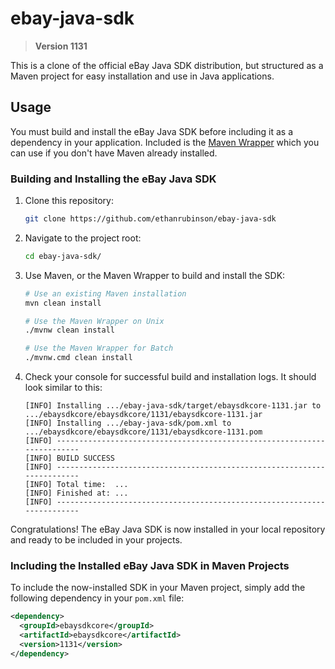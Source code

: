 # ebay-java-sdk
>**Version 1131**


This is a clone of the official eBay Java SDK distribution, but structured as a Maven project for easy installation and use in Java applications.

## Usage

You must build and install the eBay Java SDK before including it as a dependency in your application. Included is the [Maven Wrapper](https://github.com/takari/maven-wrapper) which you can use if you don't have Maven already installed.

### Building and Installing the eBay Java SDK

1. Clone this repository:
    ```bash
    git clone https://github.com/ethanrubinson/ebay-java-sdk
    ```

2. Navigate to the project root:
    ```bash
    cd ebay-java-sdk/
    ```

3. Use Maven, or the Maven Wrapper to build and install the SDK:
    ```bash
    # Use an existing Maven installation
    mvn clean install
    
    # Use the Maven Wrapper on Unix
    ./mvnw clean install
    
    # Use the Maven Wrapper for Batch
    ./mvnw.cmd clean install
    ```

4. Check your console for successful build and installation logs. It should look similar to this:
    ```
    [INFO] Installing .../ebay-java-sdk/target/ebaysdkcore-1131.jar to .../ebaysdkcore/ebaysdkcore/1131/ebaysdkcore-1131.jar
    [INFO] Installing .../ebay-java-sdk/pom.xml to .../ebaysdkcore/ebaysdkcore/1131/ebaysdkcore-1131.pom
    [INFO] ------------------------------------------------------------------------
    [INFO] BUILD SUCCESS
    [INFO] ------------------------------------------------------------------------
    [INFO] Total time:  ...
    [INFO] Finished at: ...
    [INFO] ------------------------------------------------------------------------
    ```

Congratulations! The eBay Java SDK is now installed in your local repository and ready to be included in your projects.

### Including the Installed eBay Java SDK in Maven Projects

To include the now-installed SDK in your Maven project, simply add the following dependency in your `pom.xml` file:

```xml
<dependency>
  <groupId>ebaysdkcore</groupId>
  <artifactId>ebaysdkcore</artifactId>
  <version>1131</version>
</dependency>
```
